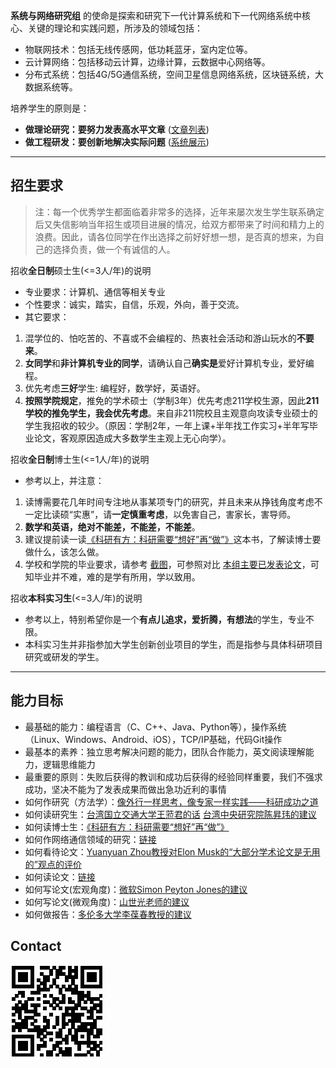 **系统与网络研究组** 的使命是探索和研究下一代计算系统和下一代网络系统中核心、关键的理论和实践问题，所涉及的领域包括：
- 物联网技术：包括无线传感网，低功耗蓝牙，室内定位等。
- 云计算网络：包括移动云计算，边缘计算，云数据中心网络等。
- 分布式系统：包括4G/5G通信系统，空间卫星信息网络系统，区块链系统，大数据系统等。

培养学生的原则是：

- **做理论研究：要努力发表高水平文章** ([文章列表](https://fangvv.github.io/Homepage/publication.html))
- **做工程研发：要创新地解决实际问题** ([系统展示](https://fangvv.github.io/Homepage/Demo.html))

----------


## 招生要求
> 注：每一个优秀学生都面临着非常多的选择，近年来屡次发生学生联系确定后又失信影响当年招生或项目进展的情况，给双方都带来了时间和精力上的浪费。因此，请各位同学在作出选择之前好好想一想，是否真的想来，为自己的选择负责，做一个有诚信的人。

招收**全日制**硕士生(<=3人/年)的说明

- 专业要求：计算机、通信等相关专业
- 个性要求：诚实，踏实，自信，乐观，外向，善于交流。
- 其它要求：
 1. 混学位的、怕吃苦的、不喜或不会编程的、热衷社会活动和游山玩水的**不要来**。
 1. **女同学**和**非计算机专业的同学**，请确认自己**确实是**爱好计算机专业，爱好编程。
 1. 优先考虑**三好**学生: 编程好，数学好，英语好。
 1. **按照学院规定**，推免的学术硕士（学制3年）优先考虑211学校生源，因此**211学校的推免学生，我会优先考虑**。来自非211院校且主观意向攻读专业硕士的学生我招收的较少。（原因：学制2年，一年上课+半年找工作实习+半年写毕业论文，客观原因造成大多数学生主观上无心向学）。

招收**全日制**博士生(<=1人/年)的说明

- 参考以上，并注意：
 1. 读博需要花几年时间专注地从事某项专门的研究，并且未来从挣钱角度考虑不一定比读硕“实惠”，请**一定慎重考虑**，以免害自己，害家长，害导师。
 1. **数学和英语，绝对不能差，不能差，不能差**。
 1. 建议提前读一读[《科研有方：科研需要“想好”再“做”》](https://book.douban.com/subject/26732439/)这本书，了解读博士要做什么，该怎么做。
 1. 学校和学院的毕业要求，请参考 [截图](phdpaper.jpg)，可参照对比 [本组主要已发表论文](http://scit.bjtu.edu.cn/cms/staff/8530/?cat=12#paper)，可知毕业并不难，难的是学有所用，学以致用。

招收**本科实习生**(<=3人/年)的说明

- 参考以上，特别希望你是一个**有点儿追求，爱折腾，有想法**的学生，专业不限。
- 本科实习生并非指参加大学生创新创业项目的学生，而是指参与具体科研项目研究或研发的学生。


----------


## 能力目标
- 最基础的能力：编程语言（C、C++、Java、Python等），操作系统（Linux、Windows、Android、iOS），TCP/IP基础，代码Git操作
- 最基本的素养：独立思考解决问题的能力，团队合作能力，英文阅读理解能力，逻辑思维能力
- 最重要的原则：失败后获得的教训和成功后获得的经验同样重要，我们不强求成功，坚决不能为了发表成果而做出急功近利的事情
- 如何作研究（方法学）：[像外行一样思考，像专家一样实践——科研成功之道](http://book.douban.com/subject/1867455/ "像外行一样思考，像专家一样实践——科研成功之道")
- 如何读研究生：[台湾国立交通大学王蒞君的话](http://cmbsd.cm.nctu.edu.tw/~lichun/to_student_principle.html "台湾国立交通大学王蒞君的话") [台湾中央研究院陈昇玮的建议](http://www.iis.sinica.edu.tw/~swc/talk/advices.html "台湾中央研究院陈昇玮的建议")
- 如何读博士生：[《科研有方：科研需要“想好”再“做”》](https://book.douban.com/subject/26732439/)
- 如何作网络通信领域的研究：[链接](http://wirelesslab.sjtu.edu.cn/resource/seminar/111201/How_to_do_research_in_wireless_area_Yanglet20111201.ppsm "链接")
- 如何看待论文：[Yuanyuan Zhou教授对Elon Musk的“大部分学术论文是无用的”观点的评价](https://www.quora.com/Is-Elon-Musk-right-in-saying-most-academic-papers-are-useless/answer/Yuanyuan-Zhou?srid=ZqR9)
- 如何读论文：[链接](http://blizzard.cs.uwaterloo.ca/keshav/home/Papers/data/07/paper-reading.pdf "链接")
- 如何写论文(宏观角度)：[微软Simon Peyton Jones的建议](https://www.microsoft.com/en-us/research/academic-program/write-great-research-paper/ "微软Simon Peyton Jones的建议")
- 如何写论文(微观角度)：[山世光老师的建议](http://www.jdl.ac.cn/user/sgshan/PaperWriting.pdf "山世光老师的建议")
- 如何做报告：[多伦多大学李葆春教授的建议](http://www.cs.cityu.edu.hk/~jia/research/the-art-of-presentation.pdf "多伦多大学李葆春教授的建议")

## Contact
![](qrcode.jpg)
